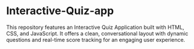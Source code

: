 # Interactive-Quiz-app
This repository features an Interactive Quiz Application built with HTML, CSS, and JavaScript. It offers a clean, conversational layout with dynamic questions and real-time score tracking for an engaging user experience.
